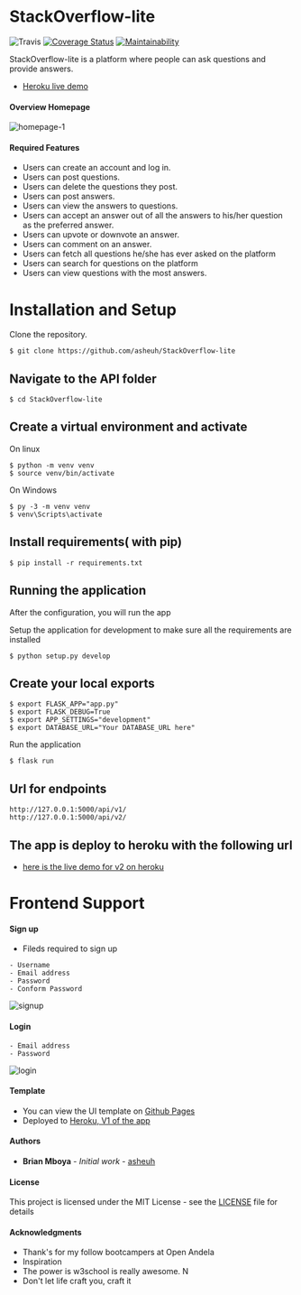 # StackOverflow-lite

![Travis](https://travis-ci.com/asheuh/StackOverflow-lite.svg?branch=develop-v2)
[![Coverage Status](https://coveralls.io/repos/github/asheuh/StackOverflow-lite/badge.svg?branch=develop-v2)](https://coveralls.io/github/asheuh/StackOverflow-lite?branch=develop-v2)
[![Maintainability](https://api.codeclimate.com/v1/badges/465755288bc6481668ed/maintainability)](https://codeclimate.com/github/asheuh/StackOverflow-lite/maintainability)

StackOverflow-lite is a platform where people can ask questions and provide answers.

* [Heroku live demo](https://stackoverflow-lite-heroku.herokuapp.com)

#### Overview Homepage

![homepage-1](https://user-images.githubusercontent.com/22955146/43910415-7143a362-9c05-11e8-836e-39aaaac1ca76.png)

#### Required Features

- Users can create an account and log in.
- Users can post questions.
- Users can delete the questions they post.
- Users can post answers.
- Users can view the answers to questions.
- Users can accept an answer out of all the answers to his/her question as the preferred answer.
- Users can upvote or downvote an answer.
- Users can comment on an answer.
- Users can fetch all questions he/she has ever asked on the platform
- Users can search for questions on the platform
- Users can view questions with the most answers.


# Installation and Setup
Clone the repository.

```
$ git clone https://github.com/asheuh/StackOverflow-lite
```

## Navigate to the API folder

```
$ cd StackOverflow-lite
```

## Create a virtual environment and activate

On linux

```
$ python -m venv venv
$ source venv/bin/activate

```

On Windows

```
$ py -3 -m venv venv
$ venv\Scripts\activate

```

## Install requirements( with pip)

```
$ pip install -r requirements.txt

```

## Running the application

After the configuration, you will run the app

Setup the application for development to make sure all the requirements are installed

```
$ python setup.py develop

```
## Create your local exports

```
$ export FLASK_APP="app.py"
$ export FLASK_DEBUG=True
$ export APP_SETTINGS="development"
$ export DATABASE_URL="Your DATABASE_URL here"

```

Run the application

```
$ flask run

```

## Url for endpoints

```
http://127.0.0.1:5000/api/v1/
http://127.0.0.1:5000/api/v2/

```
## The app is deploy to heroku with the following url

* [here is the live demo for v2 on heroku](https://stackoverflow-lite-heroku.herokuapp.com/api/v2/)

# Frontend Support

#### Sign up
- Fileds required to sign up

```
- Username
- Email address
- Password
- Conform Password

```
![signup](https://user-images.githubusercontent.com/22955146/43834826-45c57c3a-9b18-11e8-9c44-6d46e0fc614f.png)

#### Login

```
- Email address
- Password

```
![login](https://user-images.githubusercontent.com/22955146/43835943-5f443e68-9b1c-11e8-9cbf-1d4e154f722a.png)

#### Template

- You can view the UI template on [Github Pages](https://asheuh.github.io/StackOverflow-lite)
- Deployed to [Heroku, V1 of the app](https://stackoverflow-lite-heroku.herokuapp.com/api/v1/)

#### Authors

* **Brian Mboya** - *Initial work* - [asheuh](https://github.com/asheuh)

#### License

This project is licensed under the MIT License - see the [LICENSE](LICENSE) file for details

#### Acknowledgments

* Thank's for my follow bootcampers at Open Andela
* Inspiration
* The power is w3school is really awesome. N
* Don't let life craft you, craft it

